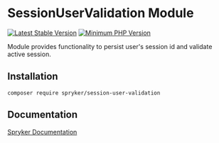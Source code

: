 # SessionUserValidation Module
[![Latest Stable Version](https://poser.pugx.org/spryker/session-user-validation/v/stable.svg)](https://packagist.org/packages/spryker/session-user-validation)
[![Minimum PHP Version](https://img.shields.io/badge/php-%3E%3D%207.4-8892BF.svg)](https://php.net/)

Module provides functionality to persist user's session id and validate active session.

## Installation

```
composer require spryker/session-user-validation
```

## Documentation

[Spryker Documentation](https://docs.spryker.com)
